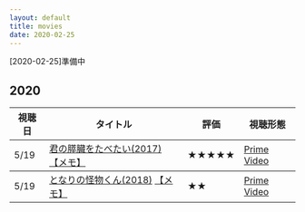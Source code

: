 ```yaml
---
layout: default
title: movies
date: 2020-02-25
---
```

[2020-02-25]準備中

## 2020
<table class="table table-striped">
  <thead>
    <tr>
      <th>視聴日</th>
      <th>タイトル</th>
      <th>評価</th>
      <th>視聴形態</th>
    </tr>
  </thead>
  <tbody>
    <tr>
      <td>5/19</td>
      <td><a href="https://www.toho.co.jp/movie/lineup/kimisui.html">君の膵臓をたべたい(2017)</a> <a href="https://kidokun153.github.io/movies/kimisui.html">【メモ】</a></td>
      <td>★★★★★</td>
      <td><a href="https://www.amazon.co.jp/gp/product/B077BJ6533?pf_rd_r=X4EPBT2ATQ1BSN37AHDF&pf_rd_p=7392bae8-7129-4d1a-96a9-1cfe0aa13ab3">Prime Video</a></td>
    </tr>
  </tbody>
   <tbody>
    <tr>
      <td>5/19</td>
      <td><a href="https://www.toho.co.jp/movie/lineup/tona-kai.html">となりの怪物くん(2018)</a> <a href="https://kidokun153.github.io/movies/tona-kai.html">【メモ】</a></td>
      <td>★★</td>
      <td><a href="https://www.amazon.co.jp/gp/video/detail/B07HWPB3F9/ref=atv_dp_b07_det_c_Z0r2A3_1_3">Prime Video</a></td>
    </tr>
  </tbody>
</table>
